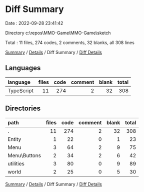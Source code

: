 # Diff Summary

Date : 2022-09-28 23:41:42

Directory c:\\repos\\MMO-Game\\MMO-Game\\sketch

Total : 11 files,  274 codes, 2 comments, 32 blanks, all 308 lines

[Summary](results.md) / [Details](details.md) / Diff Summary / [Diff Details](diff-details.md)

## Languages
| language | files | code | comment | blank | total |
| :--- | ---: | ---: | ---: | ---: | ---: |
| TypeScript | 11 | 274 | 2 | 32 | 308 |

## Directories
| path | files | code | comment | blank | total |
| :--- | ---: | ---: | ---: | ---: | ---: |
| . | 11 | 274 | 2 | 32 | 308 |
| Entity | 1 | 22 | 0 | 1 | 23 |
| Menu | 3 | 64 | 2 | 9 | 75 |
| Menu\\Buttons | 2 | 34 | 2 | 6 | 42 |
| utilities | 3 | 80 | 0 | 9 | 89 |
| world | 2 | 25 | 0 | 5 | 30 |

[Summary](results.md) / [Details](details.md) / Diff Summary / [Diff Details](diff-details.md)